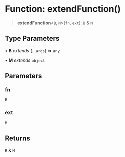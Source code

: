 # Function: extendFunction()

> **extendFunction**\<`B`, `M`\>(`fn`, `ext`): `B` & `M`

## Type Parameters

• **B** _extends_ (...`args`) => `any`

• **M** _extends_ `object`

## Parameters

### fn

`B`

### ext

`M`

## Returns

`B` & `M`
